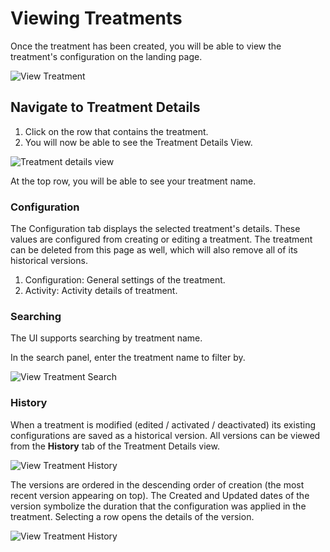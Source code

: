 # Viewing Treatments

Once the treatment has been created, you will be able to view the treatment's configuration on the landing page.

![View Treatment](../../.gitbook/assets/10\_view\_treatment\_landing.png)

## Navigate to Treatment Details

1. Click on the row that contains the treatment.
2. You will now be able to see the Treatment Details View.&#x20;

![Treatment details view](../../.gitbook/assets/10\_view\_treatment\_detail.png)

At the top row, you will be able to see your treatment name.

### Configuration

The Configuration tab displays the selected treatment's details. These values are configured from creating or editing a treatment. The treatment can be deleted from this page as well, which will also remove all of its historical versions.

1. Configuration: General settings of the treatment.
2. Activity: Activity details of treatment.

### Searching

The UI supports searching by treatment name.

In the search panel, enter the treatment name to filter by.

![View Treatment Search](../../.gitbook/assets/10\_view\_treatment\_search\_filter.png)

### History

When a treatment is modified (edited / activated / deactivated) its existing configurations are saved as a historical version. All versions can be viewed from the **History** tab of the Treatment Details view.

![View Treatment History](../../.gitbook/assets/10\_view\_treatment\_history.png)

The versions are ordered in the descending order of creation (the most recent version appearing on top). The Created and Updated dates of the version symbolize the duration that the configuration was applied in the treatment. Selecting a row opens the details of the version.

![View Treatment History](../../.gitbook/assets/10\_view\_treatment\_historical\_version.png)

